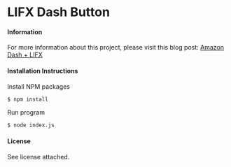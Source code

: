 # LIFX Dash Button

#### Information
For more information about this project, please visit this blog post: [Amazon Dash + LIFX](Blah)

#### Installation Instructions
Install NPM packages
``` sh
$ npm install
```

Run program
``` sh
$ node index.js
```

#### License
See license attached.